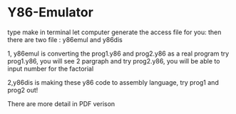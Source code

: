 # Y86-Emulator


type make in terminal let computer generate the access file for you:
then there are two file : y86emul and y86dis

1, y86emul is converting the prog1.y86 and prog2.y86 as a real program
try prog1.y86, you will see 2 pargraph and try prog2.y86, you will be able to input number for the factorial

2,y86dis is making these y86 code to assembly language, try prog1 and prog2 out!

There are more detail in PDF verison
